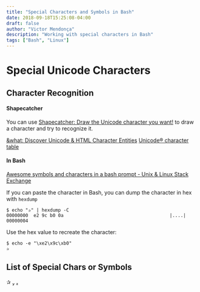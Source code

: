 ```yaml
---
title: "Special Characters and Symbols in Bash"
date: 2018-09-18T15:25:08-04:00
draft: false
author: "Victor Mendonça"
description: "Working with special characters in Bash"
tags: ["Bash", "Linux"]
---
```



Special Unicode Characters
===

Character Recognition
---

#### Shapecatcher
You can use [Shapecatcher: Draw the Unicode character you want!](http://shapecatcher.com/) to draw a character and try to recognize it.

[&what: Discover Unicode & HTML Character Entities](http://www.amp-what.com/)
[Unicode® character table](https://unicode-table.com/en/)



#### In Bash

[Awesome symbols and characters in a bash prompt - Unix & Linux Stack Exchange](https://unix.stackexchange.com/questions/25903/awesome-symbols-and-characters-in-a-bash-prompt)

If you can paste the character in Bash, you can dump the character in hex with `hexdump`

```
$ echo "✰" | hexdump -C
00000000  e2 9c b0 0a                                       |....|
00000004

```

Use the hex value to recreate the character:

```
$ echo -e "\xe2\x9c\xb0"
✰
```

List of Special Chars or Symbols
---

✰
 
 
